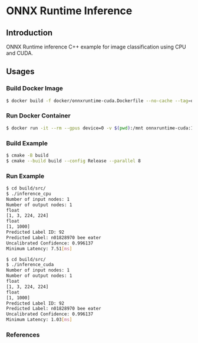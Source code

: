 # ONNX Runtime Inference

## Introduction

ONNX Runtime inference C++ example for image classification using CPU and CUDA.

## Usages

### Build Docker Image

```bash
$ docker build -f docker/onnxruntime-cuda.Dockerfile --no-cache --tag=onnxruntime-cuda:1.6.0 .
```

### Run Docker Container

```bash
$ docker run -it --rm --gpus device=0 -v $(pwd):/mnt onnxruntime-cuda:1.6.0
```

### Build Example

```bash
$ cmake -B build
$ cmake --build build --config Release --parallel 8
```

### Run Example

```bash
$ cd build/src/
$ ./inference_cpu 
Number of input nodes: 1
Number of output nodes: 1
float
[1, 3, 224, 224]
float
[1, 1000]
Predicted Label ID: 92
Predicted Label: n01828970 bee eater
Uncalibrated Confidence: 0.996137
Minimum Latency: 7.51[ms]
```

```bash
$ cd build/src/
$ ./inference_cuda 
Number of input nodes: 1
Number of output nodes: 1
float
[1, 3, 224, 224]
float
[1, 1000]
Predicted Label ID: 92
Predicted Label: n01828970 bee eater
Uncalibrated Confidence: 0.996137
Minimum Latency: 1.03[ms]
```

### References

